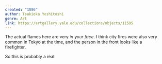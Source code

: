 ```yaml
---
created: "1886"
author: Tsukioka Yoshitoshi
genre: Art
link: https://artgallery.yale.edu/collections/objects/11595
---
```


The actual flames here are very *in your face*. I think city fires were also very common in Tokyo at the time, and the person in the front looks like a firefighter.

So this is probably a real 